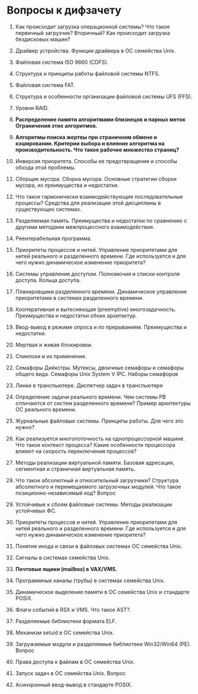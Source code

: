 # Вопросы к дифзачету

1. Как происходит загрузка операционной системы? Что такое первичный загрузчик? Вторичный? Как происходит загрузка бездисковых машин? 

2. Драйвер устройства. Функции драйвера в ОС семейства Unix.  

3. Файловая система ISO 9660 (CDFS). 

4. Структура и принципы работы файловой системы NTFS.

5. Файловая система FAT. 

6. Структура и особенности организации файловой системы UFS (FFS). 

7. Уровни RAID. 

8. **Распределение памяти алгоритмами близнецов и парных меток Ограничения этих алгоритмов.** 

9. **Алгоритмы поиска жертвы при страничном обмене и кэшировании. Критерии выбора и влияние алгоритма на производительность. Что такое рабочее множество страниц?** 

10. Инверсия приоритета. Способы ее предотвращения и способы обхода этой проблемы. 

11. Сборщик мусора.  Сборка мусора. Основные стратегии сборки мусора, их преимущества и недостатки.

12. Что такое гармонически взаимодействующие последовательные процессы? Средства для реализации этой дисциплины в существующих системах. 

13. Разделяемая память. Преимущества и недостатки по сравнению с другими методами межпроцессного взаимодействия.

14. Реентерабельная программа.

15. Приоритеты процессов и нитей. Управление приоритетами для нитей реального и разделенного времени. Где используется и для чего нужно динамическое изменение приоритета? 

16. Системы управления доступом. Полномочия и списки контроля доступа. Кольца доступа. 

17. Планировщики разделенного времени. Динамическое управление приоритетами в системах разделенного времени. 

18. Кооперативная и вытесняющая (preemptive) многозадачность. Преимущества и недостатки обоих архитектур. 

19. Ввод-вывод в режиме опроса и по прерываниям. Преимущества и недостатки. 

20. Мертвая и живая блокировки. 	

21. Спинлоки и их применение. 

22. Семафоры Дийкстры. Мутексы, двоичные семафоры и семафоры общего вида. Семафоры Unix System V IPC. Наборы семафоров

23. Линки в транспьютере. Диспетчер задач в транспьютере

24. Определение задачи реального времени. Чем системы РВ отличаются от систем разделенного времени? Пример архитектуры ОС реального времени. 

25. Журнальные файловые системы. Принципы работы. Для чего это нужно? 

26. Как реализуется многопоточность на однопроцессорной машине. Что такое контекст процесса? Какие особенности процессора влияют на скорость переключения процессов? 

27. Методы реализации виртуальной памяти. Базовая адресация, сегментная и страничная виртуальная память.

 28. Что такое абсолютный и относительный загрузчики? Структура абсолютного и перемещаемого загрузочных модулей. Что такое позиционно-независимый код? Вопрос 

29. Устойчивые к сбоям файловые системы. Методы реализации устойчивых ФС. 

30. Приоритеты процессов и нитей. Управление приоритетами для нитей реального и разделенного времени. Где используется и для чего нужно динамическое изменение приоритета? 

31. Понятия инода и связи в файловых системах ОС семейства Unix. 

32. Сигналы в системах семейства Unix. 

33. **Почтовые ящики (mailbox) в VAX/VMS.** 

34. Программные каналы (трубы) в системах семейства Unix. 

35. Динамическое выделение памяти в ОС семейства Unix и стандарте POSIX. 

36. Флаги событий в RSX и VMS. Что такое AST?. 

37.  Разделяемые библиотеки формата ELF.

38. Механизм setuid в ОС семейства Unix. 

39. Загружаемые модули и разделяемые библиотеки Win32/Win64 (PE). Вопрос

40. Права доступа к файлам в ОС семейства Unix.

41. Запуск задач в ОС семейства Unix. Вопрос

42. Асинхронный ввод-вывод в стандарте POSIX. 
